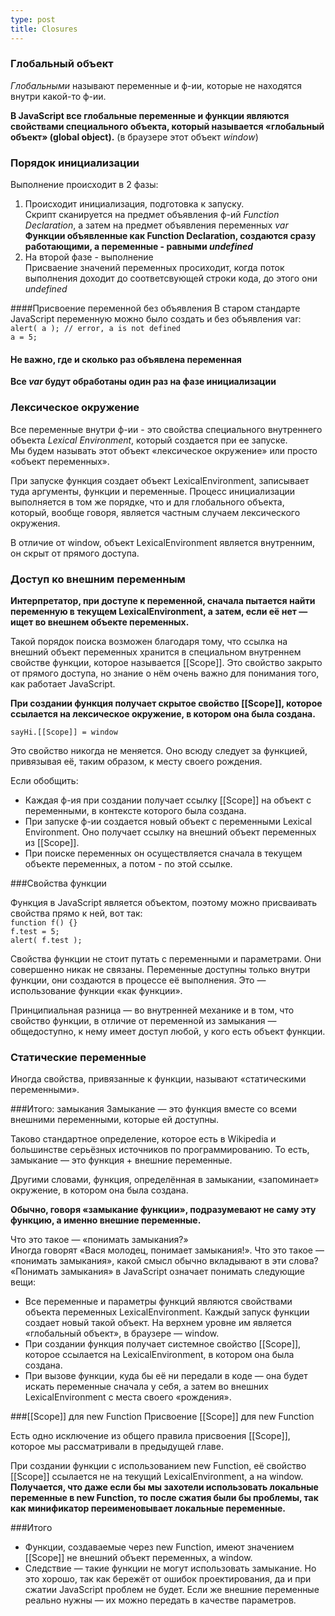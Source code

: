 ```yaml
---
type: post
title: Closures
---
```


### Глобальный объект

*Глобальными*  называют переменные и ф-ии, которые не находятся внутри какой-то ф-ии.

**В JavaScript все глобальные переменные и функции являются свойствами специального объекта,
который называется «глобальный объект» (global object).**
(в браузере этот объект *window*)

### Порядок инициализации

Выполнение происходит в 2 фазы:

1. Происходит инициализация, подготовка к запуску.  
Скрипт сканируется на предмет объявления ф-ий *Function Declaration*, а затем на предмет объявления переменных *var*  
**Функции объявленные как Function Declaration, создаются сразу работающими, а переменные - равными *undefined***
2. На второй фазе - выполнение  
Присваение значений переменных просиходит, когда поток выполнения доходит до соответсвующей строки кода, до этого они *undefined* 


####Присвоение переменной без объявления
В старом стандарте JavaScript переменную можно было создать и без объявления var:  
`alert( a ); // error, a is not defined`  
`a = 5;`


#### Не важно, где и сколько раз объявлена переменная  
**Все *var* будут обработаны один раз на фазе инициализации**


### Лексическое окружение
Все переменные внутри ф-ии - это свойства специального внутреннего объекта *Lexical Environment*, который создается при
ее запуске.  
Мы будем называть этот объект «лексическое окружение» или просто «объект переменных».

При запуске функция создает объект LexicalEnvironment, записывает туда аргументы, функции и переменные.
Процесс инициализации выполняется в том же порядке, что и для глобального объекта, который, вообще говоря, является частным случаем лексического окружения.

В отличие от window, объект LexicalEnvironment является внутренним, он скрыт от прямого доступа.

### Доступ ко внешним переменным
**Интерпретатор, при доступе к переменной, сначала пытается найти переменную в текущем LexicalEnvironment, а затем, если её нет — ищет во внешнем объекте переменных.**

Такой порядок поиска возможен благодаря тому, что ссылка на внешний объект переменных хранится в специальном внутреннем свойстве функции, которое называется [[Scope]].
Это свойство закрыто от прямого доступа, но знание о нём очень важно для понимания того, как работает JavaScript.

**При создании функция получает скрытое свойство [[Scope]], которое ссылается на лексическое окружение, в котором она была создана.**

`sayHi.[[Scope]] = window`  

Это свойство никогда не меняется. Оно всюду следует за функцией, привязывая её, таким образом, к месту своего рождения.

Если обобщить:  

* Каждая ф-ия при создании получает ссылку [[Scope]] на объект с переменными, в контексте которого была создана.
* При запуске ф-ии создается новый объект с переменными Lexical Environment. Оно получает ссылку на внешний объект переменных из [[Scope]].
* При поиске переменных он осуществляется сначала в текущем объекте переменных, а потом - по этой ссылке. 


###Свойства функции

Функция в JavaScript является объектом, поэтому можно присваивать свойства прямо к ней, вот так:  
`function f() {}`        
`f.test = 5;`  
`alert( f.test );`

Свойства функции не стоит путать с переменными и параметрами. Они совершенно никак не связаны. Переменные доступны только внутри функции, они создаются в процессе её выполнения. Это — использование функции «как функции».

Принципиальная разница — во внутренней механике и в том, что свойство функции, в отличие от переменной из замыкания — общедоступно, к нему имеет доступ любой, у кого есть объект функции.

### Статические переменные
Иногда свойства, привязанные к функции, называют «статическими переменными».

###Итого: замыкания
Замыкание — это функция вместе со всеми внешними переменными, которые ей доступны.

Таково стандартное определение, которое есть в Wikipedia и большинстве серьёзных источников по программированию. То есть, замыкание — это функция + внешние переменные.


Другими словами, функция, определённая в замыкании, «запоминает» окружение, в котором она была создана.

**Обычно, говоря «замыкание функции», подразумевают не саму эту функцию, а именно внешние переменные.**

Что это такое — «понимать замыкания?»  
Иногда говорят «Вася молодец, понимает замыкания!». Что это такое — «понимать замыкания», какой смысл обычно вкладывают в эти слова?  
«Понимать замыкания» в JavaScript означает понимать следующие вещи:  

* Все переменные и параметры функций являются свойствами объекта переменных LexicalEnvironment. Каждый запуск функции создает новый такой объект. На верхнем уровне им является «глобальный объект», в браузере — window.
* При создании функция получает системное свойство [[Scope]], которое ссылается на LexicalEnvironment, в котором она была создана.
* При вызове функции, куда бы её ни передали в коде — она будет искать переменные сначала у себя, а затем во внешних LexicalEnvironment с места своего «рождения».



###[[Scope]] для new Function
Присвоение [[Scope]] для new Function

Есть одно исключение из общего правила присвоения [[Scope]], которое мы рассматривали в предыдущей главе.

При создании функции с использованием new Function, её свойство [[Scope]] ссылается не на текущий LexicalEnvironment, а на window.
**Получается, что даже если бы мы захотели использовать локальные переменные в new Function, то после сжатия были бы проблемы, так как минификатор переименовывает локальные переменные.**

###Итого
   
* Функции, создаваемые через new Function, имеют значением [[Scope]] не внешний объект переменных, а window.
* Следствие — такие функции не могут использовать замыкание. Но это хорошо, так как бережёт от ошибок проектирования, да и при сжатии JavaScript проблем не будет. Если же внешние переменные реально нужны — их можно передать в качестве параметров.



